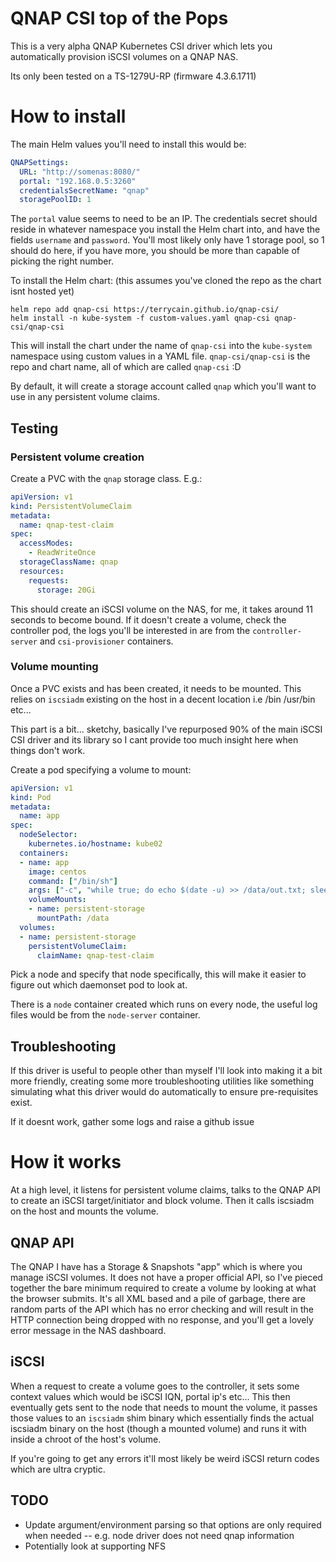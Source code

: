 # QNAP CSI top of the Pops

This is a very alpha QNAP Kubernetes CSI driver which lets you automatically provision iSCSI volumes on a QNAP NAS.

Its only been tested on a TS-1279U-RP (firmware 4.3.6.1711)

# How to install

The main Helm values you'll need to install this would be:
```yaml
QNAPSettings:
  URL: "http://somenas:8080/"
  portal: "192.168.0.5:3260"
  credentialsSecretName: "qnap"
  storagePoolID: 1
```
The `portal` value seems to need to be an IP. The credentials secret should reside in whatever namespace you install the 
Helm chart into, and have the fields `username` and `password`. You'll most likely only have 1 storage pool, so 1 should
do here, if you have more, you should be more than capable of picking the right number.

To install the Helm chart: (this assumes you've cloned the repo as the chart isnt hosted yet)
```shell
helm repo add qnap-csi https://terrycain.github.io/qnap-csi/
helm install -n kube-system -f custom-values.yaml qnap-csi qnap-csi/qnap-csi
```
This will install the chart under the name of `qnap-csi` into the `kube-system` namespace using custom values in a YAML file. `qnap-csi/qnap-csi` is the repo and chart name, all of which are called `qnap-csi` :D

By default, it will create a storage account called `qnap` which you'll want to use in any persistent volume claims.

## Testing

### Persistent volume creation

Create a PVC with the `qnap` storage class.
E.g.:
```yaml
apiVersion: v1
kind: PersistentVolumeClaim
metadata:
  name: qnap-test-claim
spec:
  accessModes:
    - ReadWriteOnce
  storageClassName: qnap
  resources:
    requests:
      storage: 20Gi
```

This should create an iSCSI volume on the NAS, for me, it takes around 11 seconds to become bound. If it doesn't create
a volume, check the controller pod, the logs you'll be interested in are from the `controller-server` and `csi-provisioner`
containers.

### Volume mounting

Once a PVC exists and has been created, it needs to be mounted. This relies on `iscsiadm` existing on the host in a decent
location i.e /bin /usr/bin etc...

This part is a bit... sketchy, basically I've repurposed 90% of the main iSCSI CSI driver and its library so I cant provide
too much insight here when things don't work.

Create a pod specifying a volume to mount:
```yaml
apiVersion: v1
kind: Pod
metadata:
  name: app
spec:
  nodeSelector:
    kubernetes.io/hostname: kube02
  containers:
  - name: app
    image: centos
    command: ["/bin/sh"]
    args: ["-c", "while true; do echo $(date -u) >> /data/out.txt; sleep 5; done"]
    volumeMounts:
    - name: persistent-storage
      mountPath: /data
  volumes:
  - name: persistent-storage
    persistentVolumeClaim:
      claimName: qnap-test-claim
```
Pick a node and specify that node specifically, this will make it easier to figure out which daemonset pod to look at.

There is a `node` container created which runs on every node, the useful log files would be from the `node-server` container.

## Troubleshooting

If this driver is useful to people other than myself I'll look into making it a bit more friendly, creating some more
troubleshooting utilities like something simulating what this driver would do automatically to ensure pre-requisites exist.

If it doesnt work, gather some logs and raise a github issue 


# How it works

At a high level, it listens for persistent volume claims, talks to the QNAP API to create an iSCSI target/initiator and block 
volume. Then it calls iscsiadm on the host and mounts the volume.

## QNAP API

The QNAP I have has a Storage & Snapshots "app" which is where you manage iSCSI volumes. It does not have a proper official
API, so I've pieced together the bare minimum required to create a volume by looking at what the browser submits. It's all
XML based and a pile of garbage, there are random parts of the API which has no error checking and will result in the
HTTP connection being dropped with no response, and you'll get a lovely error message in the NAS dashboard.

## iSCSI

When a request to create a volume goes to the controller, it sets some context values which would be iSCSI IQN, portal ip's etc...
This then eventually gets sent to the node that needs to mount the volume, it passes those values to an `iscsiadm` shim binary
which essentially finds the actual iscsiadm binary on the host (though a mounted volume) and runs it with inside a chroot of the host's
volume.

If you're going to get any errors it'll most likely be weird iSCSI return codes which are ultra cryptic.

## TODO

* Update argument/environment parsing so that options are only required when needed -- e.g. node driver does not need qnap information
* Potentially look at supporting NFS
